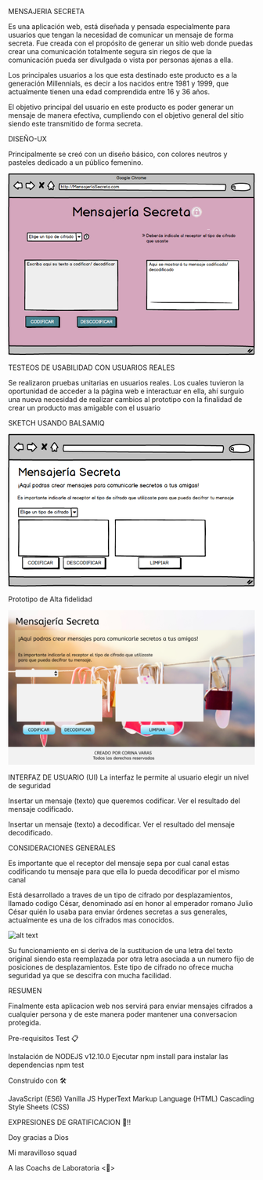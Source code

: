 MENSAJERIA SECRETA 

Es una aplicación web, está diseñada y pensada especialmente para usuarios que tengan la necesidad de comunicar un mensaje de forma secreta.
Fue creada con el propósito de generar un sitio web donde puedas crear una comunicación totalmente segura sin riegos de que la comunicación pueda ser divulgada o vista por personas ajenas a ella. 

Los principales usuarios a los que esta destinado este producto es a la generación Millennials, es decir a  los nacidos entre 1981 y 1999, que actualmente tienen una edad comprendida entre 16 y 36 años. 

El objetivo principal del usuario en este producto es poder generar un mensaje de manera efectiva, cumpliendo con el objetivo general del sitio siendo este transmitido de forma secreta.


DISEÑO-UX 

Principalmente se creó con un diseño básico, con colores neutros y pasteles dedicado a un público femenino. 


![alt text](img/primer_prototipo.png)

TESTEOS DE USABILIDAD CON USUARIOS REALES

Se realizaron pruebas unitarias en usuarios reales. Los cuales tuvieron la oportunidad de acceder a la página web e interactuar en ella, ahí surguío una nueva necesidad de realizar cambios al prototipo con la finalidad de crear un producto mas amigable con el usuario 

SKETCH USANDO BALSAMIQ

![alt text](img/PrototipoBajaFidelidad.png)

Prototipo de Alta fidelidad 

![alt text](img/PrototipoAltaFidelidad.png)


INTERFAZ DE USUARIO (UI)
La interfaz le permite al usuario elegir un nivel de seguridad 

Insertar un mensaje (texto) que queremos codificar.
Ver el resultado del mensaje codificado.

Insertar un mensaje (texto) a decodificar.
Ver el resultado del mensaje decodificado.


CONSIDERACIONES GENERALES

Es importante que el receptor del mensaje sepa por cual canal estas codificando tu mensaje para que ella lo pueda decodificar por el mismo canal

Está desarrollado a traves de un tipo de cifrado por desplazamientos, llamado codigo César, denominado así en honor al emperador romano Julio César quién lo usaba para enviar órdenes secretas a sus generales, actualmente es una de los cifrados mas conocidos.

![alt text](https://upload.wikimedia.org/wikipedia/commons/2/2b/Caesar3.svg)

Su funcionamiento en si deriva de la sustitucion de una letra del texto original siendo esta reemplazada por otra letra asociada a un numero fijo de posiciones de desplazamientos. Este tipo de cifrado no ofrece mucha seguridad ya que se descifra con mucha facilidad.

RESUMEN 

Finalmente esta aplicacion web nos servirá para enviar mensajes cifrados a cualquier persona y de este manera poder mantener una conversacion protegida. 

Pre-requisitos Test 📋

Instalación de NODEJS v12.10.0
Ejecutar npm install para instalar las dependencias 
npm test



Construido con 🛠️

JavaScript (ES6)
Vanilla JS 
HyperText Markup Language (HTML)
Cascading Style Sheets (CSS)


EXPRESIONES DE GRATIFICACION 🎁!!


Doy gracias a Dios

Mi maravilloso squad 

A las Coachs de Laboratoria <💛>